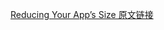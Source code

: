 [Reducing Your App’s Size 原文链接](https://developer.apple.com/documentation/xcode/reducing_your_app_s_size?language=objc)